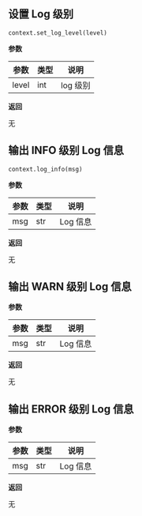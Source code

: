 ## 设置 Log 级别<div id='set_log_level'></div>

`context.set_log_level(level)`

**参数**

| 参数  | 类型 | 说明     |
| ----- | ---- | -------- |
| level | int  | log 级别 |

**返回**

无

## 输出 INFO 级别 Log 信息<div id='log_info'></div>

`context.log_info(msg)`

**参数**

| 参数 | 类型 | 说明     |
| ---- | ---- | -------- |
| msg  | str  | Log 信息 |

**返回**

无

## 输出 WARN 级别 Log 信息<div id='log_warn'></div>

**参数**

| 参数 | 类型 | 说明     |
| ---- | ---- | -------- |
| msg  | str  | Log 信息 |

**返回**

无

## 输出 ERROR 级别 Log 信息<div id='log_error'></div>

**参数**

| 参数 | 类型 | 说明     |
| ---- | ---- | -------- |
| msg  | str  | Log 信息 |

**返回**

无

